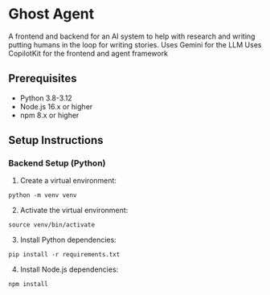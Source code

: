# Ghost Agent

A frontend and backend for an AI system to help with research and writing putting humans in the loop for writing stories.
Uses Gemini for the LLM
Uses CopilotKit for the frontend and agent framework

## Prerequisites

- Python 3.8-3.12
- Node.js 16.x or higher
- npm 8.x or higher

## Setup Instructions

### Backend Setup (Python)

1. Create a virtual environment:

`python -m venv venv`

2. Activate the virtual environment:

`source venv/bin/activate`

3. Install Python dependencies:

`pip install -r requirements.txt`

4. Install Node.js dependencies:

`npm install`
